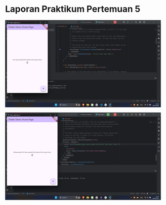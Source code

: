 # Laporan Praktikum Pertemuan 5
![](attachments/Pasted%20image%2020250929221854.png)

![](attachments/Pasted%20image%2020250929222410.png)